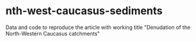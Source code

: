 # nth-west-caucasus-sediments
Data and code to reproduce the article with working title "Denudation of the North-Western Caucasus catchments"

